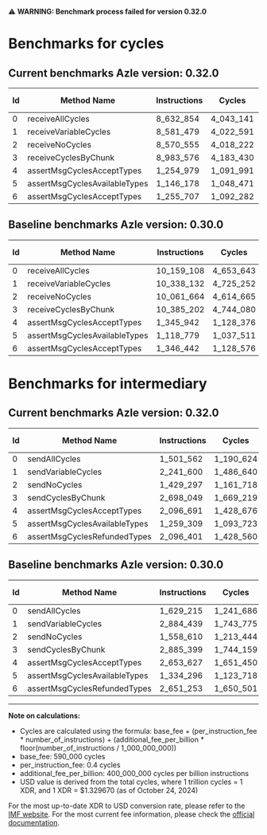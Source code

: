 ⚠️ **WARNING: Benchmark process failed for version 0.32.0**

# Benchmarks for cycles

## Current benchmarks Azle version: 0.32.0

| Id  | Method Name                   | Instructions | Cycles    | USD           | USD/Million Calls | Change                                |
| --- | ----------------------------- | ------------ | --------- | ------------- | ----------------- | ------------------------------------- |
| 0   | receiveAllCycles              | 8_632_854    | 4_043_141 | $0.0000053760 | $5.37             | <font color="green">-1_526_254</font> |
| 1   | receiveVariableCycles         | 8_581_479    | 4_022_591 | $0.0000053487 | $5.34             | <font color="green">-1_756_653</font> |
| 2   | receiveNoCycles               | 8_570_555    | 4_018_222 | $0.0000053429 | $5.34             | <font color="green">-1_491_109</font> |
| 3   | receiveCyclesByChunk          | 8_983_576    | 4_183_430 | $0.0000055626 | $5.56             | <font color="green">-1_401_626</font> |
| 4   | assertMsgCyclesAcceptTypes    | 1_254_979    | 1_091_991 | $0.0000014520 | $1.45             | <font color="green">-90_963</font>    |
| 5   | assertMsgCyclesAvailableTypes | 1_146_178    | 1_048_471 | $0.0000013941 | $1.39             | <font color="red">+27_399</font>      |
| 6   | assertMsgCyclesAcceptTypes    | 1_255_707    | 1_092_282 | $0.0000014524 | $1.45             | <font color="green">-90_735</font>    |

## Baseline benchmarks Azle version: 0.30.0

| Id  | Method Name                   | Instructions | Cycles    | USD           | USD/Million Calls |
| --- | ----------------------------- | ------------ | --------- | ------------- | ----------------- |
| 0   | receiveAllCycles              | 10_159_108   | 4_653_643 | $0.0000061878 | $6.18             |
| 1   | receiveVariableCycles         | 10_338_132   | 4_725_252 | $0.0000062830 | $6.28             |
| 2   | receiveNoCycles               | 10_061_664   | 4_614_665 | $0.0000061360 | $6.13             |
| 3   | receiveCyclesByChunk          | 10_385_202   | 4_744_080 | $0.0000063081 | $6.30             |
| 4   | assertMsgCyclesAcceptTypes    | 1_345_942    | 1_128_376 | $0.0000015004 | $1.50             |
| 5   | assertMsgCyclesAvailableTypes | 1_118_779    | 1_037_511 | $0.0000013795 | $1.37             |
| 6   | assertMsgCyclesAcceptTypes    | 1_346_442    | 1_128_576 | $0.0000015006 | $1.50             |

# Benchmarks for intermediary

## Current benchmarks Azle version: 0.32.0

| Id  | Method Name                   | Instructions | Cycles    | USD           | USD/Million Calls | Change                              |
| --- | ----------------------------- | ------------ | --------- | ------------- | ----------------- | ----------------------------------- |
| 0   | sendAllCycles                 | 1_501_562    | 1_190_624 | $0.0000015831 | $1.58             | <font color="green">-127_653</font> |
| 1   | sendVariableCycles            | 2_241_600    | 1_486_640 | $0.0000019767 | $1.97             | <font color="green">-642_839</font> |
| 2   | sendNoCycles                  | 1_429_297    | 1_161_718 | $0.0000015447 | $1.54             | <font color="green">-129_313</font> |
| 3   | sendCyclesByChunk             | 2_698_049    | 1_669_219 | $0.0000022195 | $2.21             | <font color="green">-187_350</font> |
| 4   | assertMsgCyclesAcceptTypes    | 2_096_691    | 1_428_676 | $0.0000018997 | $1.89             | <font color="green">-556_936</font> |
| 5   | assertMsgCyclesAvailableTypes | 1_259_309    | 1_093_723 | $0.0000014543 | $1.45             | <font color="green">-74_987</font>  |
| 6   | assertMsgCyclesRefundedTypes  | 2_096_401    | 1_428_560 | $0.0000018995 | $1.89             | <font color="green">-554_852</font> |

## Baseline benchmarks Azle version: 0.30.0

| Id  | Method Name                   | Instructions | Cycles    | USD           | USD/Million Calls |
| --- | ----------------------------- | ------------ | --------- | ------------- | ----------------- |
| 0   | sendAllCycles                 | 1_629_215    | 1_241_686 | $0.0000016510 | $1.65             |
| 1   | sendVariableCycles            | 2_884_439    | 1_743_775 | $0.0000023186 | $2.31             |
| 2   | sendNoCycles                  | 1_558_610    | 1_213_444 | $0.0000016135 | $1.61             |
| 3   | sendCyclesByChunk             | 2_885_399    | 1_744_159 | $0.0000023192 | $2.31             |
| 4   | assertMsgCyclesAcceptTypes    | 2_653_627    | 1_651_450 | $0.0000021959 | $2.19             |
| 5   | assertMsgCyclesAvailableTypes | 1_334_296    | 1_123_718 | $0.0000014942 | $1.49             |
| 6   | assertMsgCyclesRefundedTypes  | 2_651_253    | 1_650_501 | $0.0000021946 | $2.19             |

---

**Note on calculations:**

- Cycles are calculated using the formula: base_fee + (per_instruction_fee \* number_of_instructions) + (additional_fee_per_billion \* floor(number_of_instructions / 1_000_000_000))
- base_fee: 590_000 cycles
- per_instruction_fee: 0.4 cycles
- additional_fee_per_billion: 400_000_000 cycles per billion instructions
- USD value is derived from the total cycles, where 1 trillion cycles = 1 XDR, and 1 XDR = $1.329670 (as of October 24, 2024)

For the most up-to-date XDR to USD conversion rate, please refer to the [IMF website](https://www.imf.org/external/np/fin/data/rms_sdrv.aspx).
For the most current fee information, please check the [official documentation](https://internetcomputer.org/docs/current/developer-docs/gas-cost#execution).
